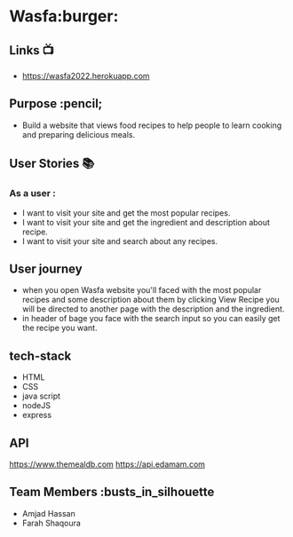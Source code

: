 # Wasfa:burger:

## Links :tv:
- https://wasfa2022.herokuapp.com
## Purpose :pencil;
- Build a website that views food recipes to help people to learn cooking and preparing delicious meals.

## User Stories :books:
### As a user :
- I want to visit your site and get the most popular recipes.
- I want to visit your site and get the ingredient and description about recipe.
- I want to visit your site and search about any recipes.

## User journey 
- when you open Wasfa  website you'll faced with the most popular recipes and some description about them by clicking View Recipe you will be directed to another page with the description and the ingredient.
- in header of bage you face with the search input so you can easily get the recipe you want.

## tech-stack
- HTML
- CSS
- java script 
- nodeJS
- express 

## API
https://www.themealdb.com
https://api.edamam.com

## Team Members :busts_in_silhouette
- Amjad Hassan
- Farah Shaqoura